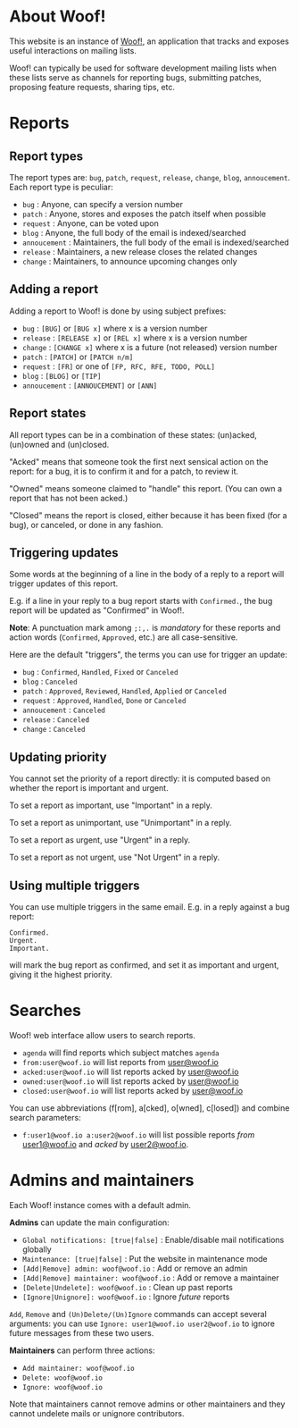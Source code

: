 <div class="container">


# About Woof!

This website is an instance of [Woof!](https://sr.ht/~bzg/woof/), an application that tracks and
exposes useful interactions on mailing lists.

Woof! can typically be used for software development mailing lists
when these lists serve as channels for reporting bugs, submitting
patches, proposing feature requests, sharing tips, etc.


# Reports


## Report types

The report types are: `bug`, `patch`, `request`, `release`, `change`, `blog`,
`annoucement`.  Each report type is peculiar:

-   `bug` : Anyone, can specify a version number
-   `patch` : Anyone, stores and exposes the patch itself when possible
-   `request` : Anyone, can be voted upon
-   `blog` : Anyone, the full body of the email is indexed/searched
-   `annoucement` : Maintainers, the full body of the email is indexed/searched
-   `release` : Maintainers, a new release closes the related changes
-   `change` : Maintainers, to announce upcoming changes only


## Adding a report

Adding a report to Woof! is done by using subject prefixes:

-   `bug` : `[BUG]` or `[BUG x]` where x is a version number
-   `release` : `[RELEASE x]` or `[REL x]` where x is a version number
-   `change` : `[CHANGE x]` where x is a future (not released) version number
-   `patch` : `[PATCH]` or `[PATCH n/m]`
-   `request` : `[FR]` or one of `[FP, RFC, RFE, TODO, POLL]`
-   `blog` : `[BLOG]` or `[TIP]`
-   `annoucement` : `[ANNOUCEMENT]` or `[ANN]`


## Report states

All report types can be in a combination of these states: (un)acked,
(un)owned and (un)closed.

"Acked" means that someone took the first next sensical action on the
report: for a bug, it is to confirm it and for a patch, to review it.

"Owned" means someone claimed to "handle" this report.  (You can own a
report that has not been acked.)

"Closed" means the report is closed, either because it has been fixed
(for a bug), or canceled, or done in any fashion.


## Triggering updates

Some words at the beginning of a line in the body of a reply to a
report will trigger updates of this report.

E.g. if a line in your reply to a bug report starts with `Confirmed.`,
the bug report will be updated as "Confirmed" in Woof!.

**Note**: A punctuation mark among `;:,.` is *mandatory* for these reports and
action words (`Confirmed`, `Approved`, etc.) are all case-sensitive.

Here are the default "triggers", the terms you can use for trigger an
update:

-   `bug` : `Confirmed`, `Handled`, `Fixed` or `Canceled`
-   `blog` : `Canceled`
-   `patch` : `Approved`, `Reviewed`, `Handled`, `Applied` or `Canceled`
-   `request` : `Approved`, `Handled`, `Done` or `Canceled`
-   `annoucement` : `Canceled`
-   `release` : `Canceled`
-   `change` : `Canceled`


## Updating priority

You cannot set the priority of a report directly: it is computed based
on whether the report is important and urgent.

To set a report as important, use "Important" in a reply.

To set a report as unimportant, use "Unimportant" in a reply.

To set a report as urgent, use "Urgent" in a reply.

To set a report as not urgent, use "Not Urgent" in a reply.


## Using multiple triggers

You can use multiple triggers in the same email.  E.g. in a reply
against a bug report:

    Confirmed.
    Urgent.
    Important.

will mark the bug report as confirmed, and set it as important and
urgent, giving it the highest priority.


# Searches

Woof! web interface allow users to search reports.

-   `agenda` will find reports which subject matches `agenda`
-   `from:user@woof.io` will list reports from user@woof.io
-   `acked:user@woof.io` will list reports acked by user@woof.io
-   `owned:user@woof.io` will list reports acked by user@woof.io
-   `closed:user@woof.io` will list reports acked by user@woof.io

You can use abbreviations (f[rom], a[cked], o[wned], c[losed]) and
combine search parameters:

-   `f:user1@woof.io a:user2@woof.io` will list possible reports *from*
    user1@woof.io and *acked* by user2@woof.io.


# Admins and maintainers

Each Woof! instance comes with a default admin.

**Admins** can update the main configuration:

-   `Global notifications: [true|false]` : Enable/disable mail notifications globally
-   `Maintenance: [true|false]` : Put the website in maintenance mode
-   `[Add|Remove] admin: woof@woof.io` : Add or remove an admin
-   `[Add|Remove] maintainer: woof@woof.io` : Add or remove a maintainer
-   `[Delete|Undelete]: woof@woof.io` : Clean up past reports
-   `[Ignore|Unignore]: woof@woof.io` : Ignore *future* reports

`Add`, `Remove` and `(Un)Delete/(Un)Ignore` commands can accept several
arguments: you can use `Ignore: user1@woof.io user2@woof.io` to ignore
future messages from these two users.

**Maintainers** can perform three actions:

-   `Add maintainer: woof@woof.io`
-   `Delete: woof@woof.io`
-   `Ignore: woof@woof.io`

Note that maintainers cannot remove admins or other maintainers and
they cannot undelete mails or unignore contributors.

</div>

